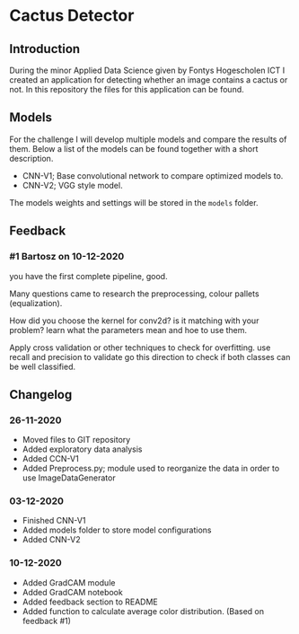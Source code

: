 # Cactus Detector
## Introduction
During the minor Applied Data Science given by Fontys Hogescholen ICT I created an application for detecting whether an image contains a cactus or not. In this repository the files for this application can be found.

## Models
For the challenge I will develop multiple models and compare the results of them. Below a list of the models can be found together with a short description.

- CNN-V1; Base convolutional network to compare optimized models to.
- CNN-V2; VGG style model.

The models weights and settings will be stored in the ```models``` folder. 

## Feedback

### #1 Bartosz on 10-12-2020
you have the first complete pipeline, good.

Many questions came to research the preprocessing, colour pallets (equalization). 

How did you choose the kernel for conv2d? is it matching with your problem? learn what the parameters mean and hoe to use them. 

Apply cross validation or other techniques to check for overfitting.  use recall and precision to validate go this direction to check if both classes can be well classified.

## Changelog

### 26-11-2020
- Moved files to GIT repository
- Added exploratory data analysis
- Added CCN-V1
- Added Preprocess.py; module used to reorganize the data in order to use ImageDataGenerator

### 03-12-2020
- Finished CNN-V1
- Added models folder to store model configurations
- Added CNN-V2

### 10-12-2020
- Added GradCAM module
- Added GradCAM notebook
- Added feedback section to README
- Added function to calculate average color distribution. (Based on feedback #1)
